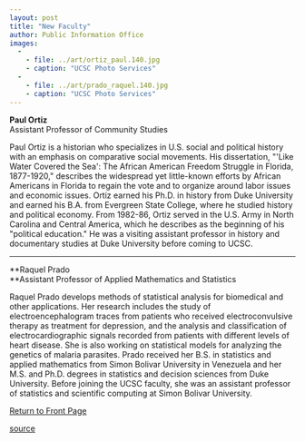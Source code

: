 ```yaml
---
layout: post
title: "New Faculty"
author: Public Information Office
images:
  -
    - file: ../art/ortiz_paul.140.jpg
    - caption: "UCSC Photo Services"
  -
    - file: ../art/prado_raquel.140.jpg
    - caption: "UCSC Photo Services"
---
```


**Paul Ortiz**  
Assistant Professor of Community Studies  
  

Paul Ortiz is a historian who specializes in U.S. social and political history with an emphasis on comparative social movements. His dissertation, "'Like Water Covered the Sea': The African American Freedom Struggle in Florida, 1877-1920," describes the widespread yet little-known efforts by African Americans in Florida to regain the vote and to organize around labor issues and economic issues. Ortiz earned his Ph.D. in history from Duke University and earned his B.A. from Evergreen State College, where he studied history and political economy. From 1982-86, Ortiz served in the U.S. Army in North Carolina and Central America, which he describes as the beginning of his "political education." He was a visiting assistant professor in history and documentary studies at Duke University before coming to UCSC.   
****

**Raquel Prado  
**Assistant Professor of Applied Mathematics and Statistics  
  

Raquel Prado develops methods of statistical analysis for biomedical and other applications. Her research includes the study of electroencephalogram traces from patients who received electroconvulsive therapy as treatment for depression, and the analysis and classification of electrocardiographic signals recorded from patients with different levels of heart disease. She is also working on statistical models for analyzing the genetics of malaria parasites. Prado received her B.S. in statistics and applied mathematics from Simon Bolivar University in Venezuela and her M.S. and Ph.D. degrees in statistics and decision sciences from Duke University. Before joining the UCSC faculty, she was an assistant professor of statistics and scientific computing at Simon Bolivar University.

[Return to Front Page][1]  
  

[1]: ../../index.html

[source](http://www1.ucsc.edu/currents/01-02/11-12/newfac.html "Permalink to newfac")

